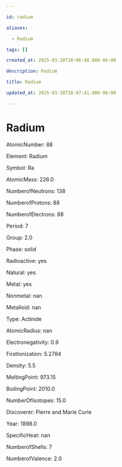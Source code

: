 ```yaml
---

id: radium

aliases:

  - Radium

tags: []

created_at: 2025-03-28T20:06:48.000-06:00

description: Radium

title: Radium

updated_at: 2025-03-28T20:07:41.000-06:00

---
```




# Radium

AtomicNumber: 88

Element: Radium

Symbol: Ra

AtomicMass: 226.0

NumberofNeutrons: 138

NumberofProtons: 88

NumberofElectrons: 88

Period: 7

Group: 2.0

Phase: solid

Radioactive: yes

Natural: yes

Metal: yes

Nonmetal: nan

Metalloid: nan

Type: Actinide

AtomicRadius: nan

Electronegativity: 0.9

FirstIonization: 5.2784

Density: 5.5

MeltingPoint: 973.15

BoilingPoint: 2010.0

NumberOfIsotopes: 15.0

Discoverer: Pierre and Marie Curie

Year: 1898.0

SpecificHeat: nan

NumberofShells: 7

NumberofValence: 2.0

